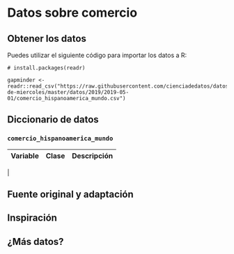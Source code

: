 # Datos sobre comercio


## Obtener los datos

Puedes utilizar el siguiente código para importar los datos a R:

```
# install.packages(readr)

gapminder <- readr::read_csv("https://raw.githubusercontent.com/cienciadedatos/datos-de-miercoles/master/datos/2019/2019-05-01/comercio_hispanoamerica_mundo.csv")

```

## Diccionario de datos


### `comercio_hispanoamerica_mundo`

|Variable       |Clase               |Descripción |
|:--------------|:-------------------|:-----------|
|


## Fuente original y adaptación


## Inspiración


## ¿Más datos?
